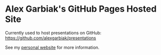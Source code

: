 # Alex Garbiak's GitHub Pages Hosted Site

Currently used to host presentations on GitHub: https://github.com/alexgarbiak/presentations

See my [personal website](https://alexgarbiak.com) for more information.
